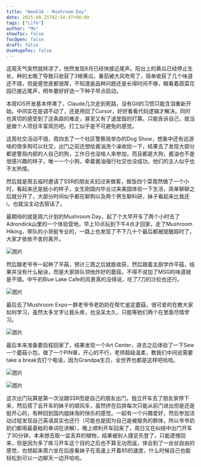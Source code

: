```yaml
---
title: "Week34 - Mushroom Day"
date: 2025-08-25T02:54:37+00:00
tags: ["Life"]
author: "Me"
showToc: false
TocOpen: false
draft: false
UseHugoToc: false
---
```

这周天气突然就转凉了，恍然发现8月已经快接近尾声。阳台上的黄瓜已经停止生长，种的太晚了导致只收获了3根黄瓜，番茄被大风吹弯了，简单收获了几个味道还不错，但是感觉皮都很厚，不知道是品种问题还是长得时间不够，眼看着蔬菜花园已接近尾声，明年要好好选一下种子早点启动。

本周IOS开发基本停滞了，Claude几次走到死路，没有Git的习惯只能含泪重新开始，中间实在是调不动了，还是用回了Cursor，好好看看代码逻辑才解决。同时也真切的感受到了这条路的难走，甚至又有了退堂鼓的打算。只能告诉自己，就当是做个人项目丰富简历吧。打工似乎是不可避免的感觉。

这周社交活动不错，周四去了一个社区警察局举办的Dog Show，想象中还有巡游啥的很多狗可以社交，出门之前还想给酱油洗个澡收拾一下，结果去了发现大部分都是警局内部的人自己的狗，工作日也没啥人来参加，而且都是大狗，酱油也不是很感兴趣的样子，唯一一个小狗，牵着酱油强行社交也没成功，他们的主人似乎也不太热情。

然后就是周五临时邀请了SSR的朋友夫妇过来做客，做饭四个菜竟然做了一个小时，看起来还是挺小的样子，女生刚国内毕业过来美国体验一下生活，简单聊聊之后就分开了，大部分时间似乎都在聊狗以及两个男生聊科研，妹子看起来比我还i，也就没主动去搭话了。

最期待的就是周六计划的Mushroom Day，起了个大早开车了两个小时去了Adrondick山里的一个体验营地，早上10点玩到下午4点才回家，走了Mushroom Hiking，带队的小哥挺专业的，一路上也发现了不下几十个最后都被提醒超时了，大家才依依不舍的离开。

![图片](/images/034-image-01.jpeg)

然后跟老爷爷一起种了平菇，预计三周之后就能收获，然后跟着主厨学炸平菇，结果并没有什么秘诀，而是大家排队领他炸好的蘑菇，不得不说加了MSG的味道就是不错。中午的Blue Lake Cafe的风景真的没得说，吃了7刀的沙拉也还行。

![图片](/images/034-image-02.jpeg)

最后去了Mushroom Expo一群老爷爷老奶奶在帮忙鉴定蘑菇，很可爱的在教大家如何学习，虽然太多文字让我头疼，也没呆太久，只能等她们两个在里面尽情学习。

![图片](/images/034-image-03.jpeg)

最后本来准备要启程回家了，结果发现一个Art Center，进去之后体验了一下Sew一个蘑菇小包，做了一个PIN章，开心的不行，老师超级温柔，教我们中间说需要take a break去打个电话，因为Grandpa生日，全世界也都是这样吧哈哈。

![图片](/images/034-image-04.png)

![图片](/images/034-image-05.jpeg)

这次出门玩算是第一次没跟SSR而是自己的朋友出门，独立开车去了朋友家停下来，然后搭了会开车的妹子的顺风车，虽然挤在后排每次只能从前门进出但是还是挺开心的，有种回到国内姐妹淘的快乐的感觉。一起有一个兴趣爱好，然后参加活动过程发现自己英语其实也还行（可能也是因为自己是被服务的群体，所以爷爷奶奶们都用最基础的单词在讲解），晚上顺利开车回来了，周日又在纠结中出门开车了30分钟，本来想去取一盆丢弃的植物，结果被别人捷足先登了，只能遗憾回来，但是因为多了练习开车这个目的之后也不算无功而返，体会到了一丝丝自由的感觉，也想起来周六坐在后座看妹子在高速上开着85的速度，什么时候自己也能轻松到可以一边聊天一边开哈哈。
